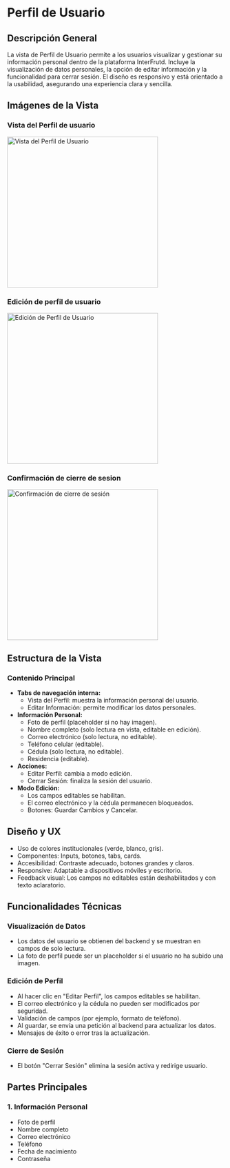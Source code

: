 # Perfil de Usuario

## Descripción General
La vista de Perfil de Usuario permite a los usuarios visualizar y gestionar su información personal dentro de la plataforma InterFrutd. Incluye la visualización de datos personales, la opción de editar información y la funcionalidad para cerrar sesión. El diseño es responsivo y está orientado a la usabilidad, asegurando una experiencia clara y sencilla.


## Imágenes de la Vista
### Vista del Perfil de usuario
<img src="/img/perfil-usuario-vista.png" alt="Vista del Perfil de Usuario" width="350" />

### Edición de perfil de usuario
<img src="/img/editar-perfil-vista.png" alt="Edición de Perfil de Usuario" width="350" />

### Confirmación de cierre de sesion
<img src="/img/cerrar-sesion-vista.png" alt="Confirmación de cierre de sesión" width="350" />


## Estructura de la Vista

### Contenido Principal
- **Tabs de navegación interna:**
  - Vista del Perfil: muestra la información personal del usuario.
  - Editar Información: permite modificar los datos personales.
- **Información Personal:**
  - Foto de perfil (placeholder si no hay imagen).
  - Nombre completo (solo lectura en vista, editable en edición).
  - Correo electrónico (solo lectura, no editable).
  - Teléfono celular (editable).
  - Cédula (solo lectura, no editable).
  - Residencia (editable).
- **Acciones:**
  - Editar Perfil: cambia a modo edición.
  - Cerrar Sesión: finaliza la sesión del usuario.
- **Modo Edición:**
  - Los campos editables se habilitan.
  - El correo electrónico y la cédula permanecen bloqueados.
  - Botones: Guardar Cambios y Cancelar.


## Diseño y UX
- Uso de colores institucionales (verde, blanco, gris).
- Componentes: Inputs, botones, tabs, cards.
- Accesibilidad: Contraste adecuado, botones grandes y claros.
- Responsive: Adaptable a dispositivos móviles y escritorio.
- Feedback visual: Los campos no editables están deshabilitados y con texto aclaratorio.

## Funcionalidades Técnicas

### Visualización de Datos
- Los datos del usuario se obtienen del backend y se muestran en campos de solo lectura.
- La foto de perfil puede ser un placeholder si el usuario no ha subido una imagen.

### Edición de Perfil
- Al hacer clic en "Editar Perfil", los campos editables se habilitan.
- El correo electrónico y la cédula no pueden ser modificados por seguridad.
- Validación de campos (por ejemplo, formato de teléfono).
- Al guardar, se envía una petición al backend para actualizar los datos.
- Mensajes de éxito o error tras la actualización.

### Cierre de Sesión
- El botón "Cerrar Sesión" elimina la sesión activa y redirige usuario.




## Partes Principales

### 1. Información Personal
- Foto de perfil
- Nombre completo
- Correo electrónico
- Teléfono
- Fecha de nacimiento
- Contraseña

